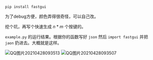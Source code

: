 
`pip install fastgui`

为了debug方便，颜色弄得很奇怪，可以自己改。

挖个坑，再写个快速生成 $n*m$ 个按键的。

`example.py` 的运行结果。根据你的函数写好 `json` 然后 `import fastgui` 并把 `jaon` 扔进去。大概就是这样。

![QQ图片20210428093513](https://user-images.githubusercontent.com/80948381/116332908-2b518e00-a805-11eb-8807-df6f686e3d0f.png)
![QQ图片20210428093507](https://user-images.githubusercontent.com/80948381/116332924-33a9c900-a805-11eb-9083-d67240ade064.png)
